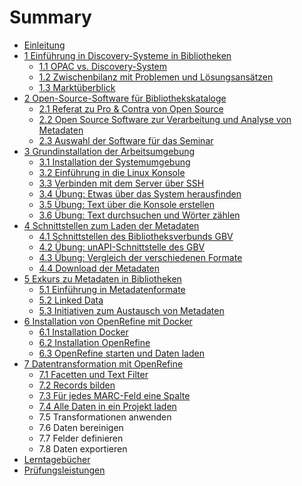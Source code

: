 # Summary

* [Einleitung](README.md)
* [1 Einführung in Discovery-Systeme in Bibliotheken](01_0_Einfuehrung-Discovery-Systeme.md)
   * [1.1 OPAC vs. Discovery-System](01_1_opac_vs_discovery-system.md)
   * [1.2 Zwischenbilanz mit Problemen und Lösungsansätzen](01_2_zwischenbilanz_mit_problemen_und_loesungsansaetzen.md)
   * [1.3 Marktüberblick](01_3_marktueberblick.md)
* [2 Open-Source-Software für Bibliothekskataloge](02_0_Open-Source-Software_fuer_Bibliothekskataloge.md)
   * [2.1 Referat zu Pro & Contra von Open Source](02_1_referat_zu_pro_&_contra_von_open_source.md)
   * [2.2 Open Source Software zur Verarbeitung und Analyse von Metadaten](02_2_open_source_software_zur_verarbeitung_und_analyse_.md)
   * [2.3 Auswahl der Software für das Seminar](02_3_auswahl_der_software_fuer_das_seminar.md)
* [3 Grundinstallation der Arbeitsumgebung](03_0_grundinstallation_der_arbeitsumgebung.md)
   * [3.1 Installation der Systemumgebung](03_1_installation_der_systemumgebung.md)
   * [3.2 Einführung in die Linux Konsole](03_2_einfuehrung_in_die_linux_konsole.md)
   * [3.3 Verbinden mit dem Server über SSH](03_3_verbinden_mit_dem_server_ueber_ssh.md)
   * [3.4 Übung: Etwas über das System herausfinden](03_4_uebung_etwas_ueber_das_system_herausfinden.md)
   * [3.5 Übung: Text über die Konsole erstellen](03_5_uebung_text_ueber_die_konsole_erstellen.md)
   * [3.6 Übung: Text durchsuchen und Wörter zählen](03_6_uebung_text_durchsuchen_und_woerter_zaehlen.md)
* [4 Schnittstellen zum Laden der Metadaten](04_0_schnittstellen_zum_laden_der_metadaten.md)
   * [4.1 Schnittstellen des Bibliotheksverbunds GBV](04_1_schnittstellen_des_bibliotheksverbunds_gbv.md)
   * [4.2 Übung: unAPI-Schnittstelle des GBV](04_2_uebung_unapi-schnittstelle_des_gbv.md)
   * [4.3 Übung: Vergleich der verschiedenen Formate](04_3_uebung_vergleich_der_verschiedenen_formate.md)
   * [4.4 Download der Metadaten](04_4_download_der_metadaten.md)
* [5 Exkurs zu Metadaten in Bibliotheken](05_0_exkurs_zu_metadaten_in_bibliotheken.md)
   * [5.1 Einführung in Metadatenformate](05_1_einfuehrung_in_metadatenformate.md)
   * [5.2 Linked Data](05_2_linked_data.md)
   * [5.3 Initiativen zum Austausch von Metadaten](05_3_initiativen_zum_austausch_von_metadaten.md)
* [6 Installation von OpenRefine mit Docker](06_0_installation_von_openrefine_mit_docker.md)
   * [6.1 Installation Docker](06_1_installation_docker.md)
   * [6.2 Installation OpenRefine](06_2_installation_openrefine.md)
   * [6.3 OpenRefine starten und Daten laden](06_3_openrefine_starten_und_daten_laden.md)
* [7 Datentransformation mit OpenRefine](07_0_datentransformation_mit_openrefine.md)
   * [7.1 Facetten und Text Filter](07_1_facetten_und_text_filter.md)
   * [7.2 Records bilden](07_2_records_bilden.md)
   * [7.3 Für jedes MARC-Feld eine Spalte](07_3_fuer_jedes_marc-feld_eine_spalte.md)
   * [7.4 Alle Daten in ein Projekt laden](07_4_alle_daten_in_ein_projekt_laden.md)
   * 7.5 Transformationen anwenden
   * 7.6 Daten bereinigen
   * 7.7 Felder definieren
   * 7.8 Daten exportieren
* [Lerntagebücher](lerntagebucher.md)
* [Prüfungsleistungen](pruefungsleistungen.md)

